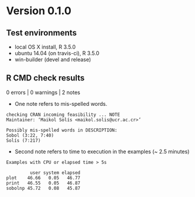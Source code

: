 #  Version 0.1.0

## Test environments
* local OS X install, R 3.5.0
* ubuntu 14.04 (on travis-ci), R 3.5.0
* win-builder (devel and release)

## R CMD check results

0 errors | 0 warnings | 2 notes

* One note refers to mis-spelled words. 

```
checking CRAN incoming feasibility ... NOTE
Maintainer: ‘Maikol Solís <maikol.solis@ucr.ac.cr>’
```

```
Possibly mis-spelled words in DESCRIPTION:
Sobol (3:22, 7:40)
Solís (7:217)
```

* Second note refers to time to execution in the examples (~ 2.5 minutes)
```
Examples with CPU or elapsed time > 5s
        
         user system elapsed
plot    46.66   0.05   46.77
print   46.55   0.05   46.87
sobolnp 45.72   0.08   45.87
```
